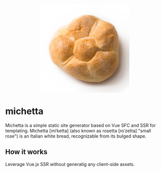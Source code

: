 <p align="center">
  <a href="https://github.com/aozora/michetta" target="_blank">
    <img width="280" src="https://github.com/aozora/michetta/blob/master/logo.jpg" alt="logo">
  </a>
</p>

# michetta
Michetta is a simple static site generator based on Vue SFC and SSR for templating.
Michetta [miˈketta] (also known as rosetta [roˈzetta] "small rose") is an Italian white bread, recognizable from its bulged shape.

## How it works
Leverage Vue.js SSR without generatig any client-side assets.
